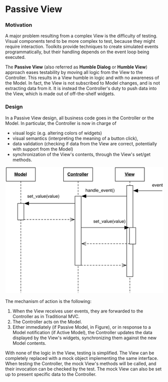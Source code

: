 # Passive View

### Motivation

A major problem resulting from a complex View is the difficulty of testing.
Visual components tend to be more complex to test, because they might require
interaction. Toolkits provide techniques to create simulated events
programmatically, but their handling depends on the event loop being executed. 

The **Passive View** (also referred as **Humble Dialog** or
**Humble View**) approach eases testability by moving all logic from the
View to the Controller. This results in a View humble in logic and with 
no awareness of the Model. In fact, the View is not subscribed to Model changes,
and is not extracting data from it. It is instead the Controller's duty to 
push data into the View, which is made out of off-the-shelf widgets.


### Design

In a Passive View design, all business code goes in the Controller or the Model.
In particular, the Controller is now in charge of 
- visual logic (e.g. altering colors of widgets)
- visual semantics (interpreting the meaning of a button click), 
- data validation (checking if data from the View are correct, potentially with support
  from the Model) 
- synchronization of the View's contents, through the View's set/get methods.  

<p align="center">
    <img src="images/passive_view/passive_view.png" />
</p>

The mechanism of action is the following:

1. When the View receives user events, they are forwarded to the Controller
   as in Traditional MVC.
2. The Controller acts on the Model.
3. Either immediately (if Passive Model, in Figure), or in response 
   to a Model notification (if Active Model), the Controller updates 
   the data displayed by the View's widgets, synchronizing them against 
   the new Model contents.

With none of the logic in the View, testing is simplified. 
The View can be completely replaced with a mock object implementing the same
interface.  When testing the Controller, the mock View's methods will be
called, and their invocation can be checked by the test. 
The mock View can also be set up to present specific data to the 
Controller.
